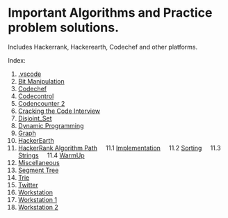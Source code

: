 # Important Algorithms and Practice problem solutions.  
Includes Hackerrank, Hackerearth, Codechef and other platforms.

Index:

1.  [.vscode](https://github.com/saisankargochhayat/algo_quest/tree/master/.vscode)
2.  [Bit Manipulation](https://github.com/saisankargochhayat/algo_quest/tree/master/bit_manipulation)
3.  [Codechef](https://github.com/saisankargochhayat/algo_quest/tree/master/codechef)
4.  [Codecontrol](https://github.com/saisankargochhayat/algo_quest/tree/master/codecontrol)
5.  [Codencounter 2](https://github.com/saisankargochhayat/algo_quest/tree/master/codencounter2)
6.  [Cracking the Code Interview](https://github.com/saisankargochhayat/algo_quest/tree/master/cracking%20the%20code%20interview)
7.  [Disjoint_Set](https://github.com/saisankargochhayat/algo_quest/tree/master/disjoint_set)
8.  [Dynamic Programming](https://github.com/saisankargochhayat/algo_quest/tree/master/dynamic_prog)
9.  [Graph](https://github.com/saisankargochhayat/algo_quest/tree/master/graph)
10. [HackerEarth](https://github.com/saisankargochhayat/algo_quest/tree/master/hackerearth)
11. [HackerRank Algorithm Path](https://github.com/saisankargochhayat/algo_quest/tree/master/hackerrank_algorithm_path)
&nbsp;&nbsp;&nbsp;&nbsp;11.1 [Implementation](https://github.com/saisankargochhayat/algo_quest/tree/master/hackerrank_algorithm_path/Implementation)
&nbsp;&nbsp;&nbsp;&nbsp;11.2 [Sorting](https://github.com/saisankargochhayat/algo_quest/tree/master/hackerrank_algorithm_path/Sorting)
&nbsp;&nbsp;&nbsp;&nbsp;11.3 [Strings](https://github.com/saisankargochhayat/algo_quest/tree/master/hackerrank_algorithm_path/Strings)
&nbsp;&nbsp;&nbsp;&nbsp;11.4 [WarmUp](https://github.com/saisankargochhayat/algo_quest/tree/master/hackerrank_algorithm_path/Warmup)
12. [Miscellaneous](https://github.com/tezansahu/algo_quest/tree/master/miscellaneous)    
13. [Segment Tree](https://github.com/saisankargochhayat/algo_quest/tree/master/segment_tree)
14. [Trie](https://github.com/saisankargochhayat/algo_quest/tree/master/trie)
15. [Twitter](https://github.com/saisankargochhayat/algo_quest/tree/master/twitter)
16. [Workstation](https://github.com/saisankargochhayat/algo_quest/tree/master/workstation)
17. [Workstation 1](https://github.com/saisankargochhayat/algo_quest/tree/master/workstation1)
18. [Workstation 2](https://github.com/saisankargochhayat/algo_quest/tree/master/workstation2)